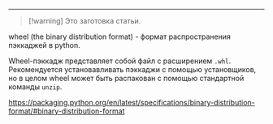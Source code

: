 ___
>[!warning] Это заготовка статьи.

wheel (the binary distribution format) - формат распространения пэккаджей в python.

Wheel-пэккадж представляет собой файл с расширением `.whl`.
Рекомендуется установавливать пэккаджи с помощью установщиков, но в целом wheel может быть распакован с помощью стандартной команды `unzip`.

https://packaging.python.org/en/latest/specifications/binary-distribution-format/#binary-distribution-format